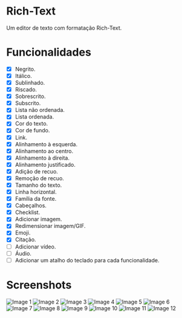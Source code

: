 # Rich-Text
Um editor de texto com formatação Rich-Text.<br>
# Funcionalidades
- [x] Negrito.
- [x] Itálico.
- [x] Sublinhado.
- [x] Riscado.
- [x] Sobrescrito.
- [x] Subscrito.
- [x] Lista não ordenada.
- [x] Lista ordenada.
- [x] Cor do texto.
- [x] Cor de fundo.
- [x] Link.
- [x] Alinhamento à esquerda.
- [x] Alinhamento ao centro.
- [x] Alinhamento à direita.
- [x] Alinhamento justificado.
- [x] Adição de recuo.
- [x] Remoção de recuo.
- [x] Tamanho do texto.
- [x] Linha horizontal.
- [x] Família da fonte.
- [x] Cabeçalhos.
- [x] Checklist.
- [x] Adicionar imagem.
- [x] Redimensionar imagem/GIF.
- [x] Emoji.
- [x] Citação.
- [ ] Adicionar vídeo.
- [ ] Áudio.
- [ ] Adicionar um atalho do teclado para cada funcionalidade.

# Screenshots
<img src="screenshots/1.png" alt="Image 1">
<img src="screenshots/2.png" alt="Image 2">
<img src="screenshots/3.png" alt="Image 3">
<img src="screenshots/4.png" alt="Image 4">
<img src="screenshots/5.png" alt="Image 5">
<img src="screenshots/6.png" alt="Image 6">
<img src="screenshots/7.png" alt="Image 7">
<img src="screenshots/8.png" alt="Image 8">
<img src="screenshots/9.png" alt="Image 9">
<img src="screenshots/10.png" alt="Image 10">
<img src="screenshots/11.png" alt="Image 11">
<img src="screenshots/12.png" alt="Image 12">
